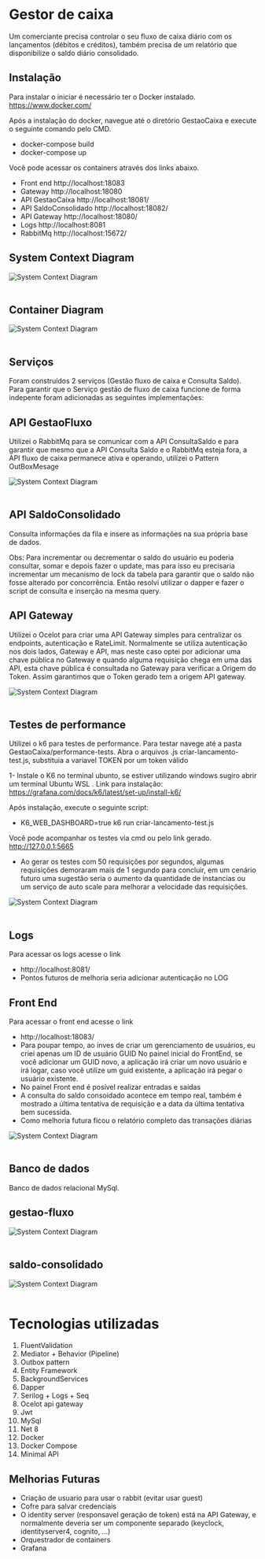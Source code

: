 # Gestor de caixa
Um comerciante precisa controlar o seu fluxo de caixa diário com os
lançamentos (débitos e créditos), também precisa de um relatório que
disponibilize o saldo diário consolidado.

## Instalação

Para instalar o iniciar é necessário ter o Docker instalado.
https://www.docker.com/

Após a instalação do docker, navegue até o diretório GestaoCaixa e execute o seguinte comando pelo CMD.
* docker-compose build
* docker-compose up

Você pode acessar os containers através dos links abaixo.

* Front end http://localhost:18083
* Gateway http://localhost:18080
* API GestaoCaixa http://localhost:18081/
* API SaldoConsolidado http://localhost:18082/
* API Gateway http://localhost:18080/
* Logs http://localhost:8081
* RabbitMq http://localhost:15672/


##  System Context Diagram
![System Context Diagram](assets/diagrama1.png) <br><br>

## Container Diagram
![System Context Diagram](assets/diagrama2.png) <br><br>

## Serviços
Foram construídos 2 serviços (Gestão fluxo de caixa e Consulta Saldo).
Para garantir que o Serviço gestão de fluxo de caixa funcione de forma indepente foram adicionadas as seguintes implementações:

## API GestaoFluxo
Utilizei o RabbitMq para se comunicar com a API ConsultaSaldo e para garantir que mesmo que a API Consulta Saldo e o RabbitMq  esteja fora, a API fluxo de caixa permanece ativa e operando, utilizei o Pattern OutBoxMesage

![System Context Diagram](assets/outboxpattern.png) <br><br>

## API SaldoConsolidado
Consulta informações da fila e insere as informações na sua própria base de dados.

Obs: Para incrementar ou decrementar o saldo do usuário eu poderia consultar, somar e 
depois fazer o update, mas para isso eu precisaria incrementar um mecanismo de lock da tabela
para garantir que o saldo não fosse alterado por concorrência. Então resolvi utilizar o dapper e fazer
o script de consulta e inserção na mesma query.

## API Gateway
Utilizei o Ocelot para criar uma API Gateway simples para centralizar os endpoints, autenticação e RateLimit.
Normalmente se utiliza autenticação nos dois lados, Gateway e API, mas neste caso optei por adicionar uma chave pública no 
Gateway e quando alguma requisição chega em uma das API, esta chave pública é consultada no Gateway
para verificar a Origem do Token. Assim garantimos que o Token gerado tem a origem API gateway.

![System Context Diagram](assets/gateway.png) <br><br>

## Testes de performance
Utilizei o k6 para testes de performance.
Para testar navege até a pasta GestaoCaixa/performance-tests.
Abra o arquivos .js criar-lancamento-test.js, substituia a variavel TOKEN por um token válido

1- Instale o K6 no terminal ubunto, se estiver utilizando windows sugiro abrir um terminal Ubuntu WSL
. Link para instalação: https://grafana.com/docs/k6/latest/set-up/install-k6/

Após instalação, execute o seguinte script:
* K6_WEB_DASHBOARD=true k6 run criar-lancamento-test.js

Você pode acompanhar os testes via cmd ou pelo link gerado. 
http://127.0.0.1:5665

* Ao gerar os testes com 50 requisições por segundos, algumas requisições demoraram mais de 1 
segundo para concluir, em um cenário futuro uma sugestão seria o aumento da quantidade de instancias
ou um serviço de auto scale para melhorar a velocidade das requisições.

![System Context Diagram](assets/k6.png) <br><br>


## Logs
Para acessar os logs acesse o link 
* http://localhost:8081/
* Pontos futuros de melhoria seria adicionar autenticação no LOG

## Front End
Para acessar o front end acesse o link 
* http://localhost:18083/
* Para poupar tempo, ao inves de criar um gerenciamento de usuários, eu criei apenas um ID de usuário GUID
No painel inicial do FrontEnd, se você adicionar um GUID novo, a aplicação irá criar um novo usuário e irá logar,
caso você utilize um guid existente, a aplicação irá pegar o usuário existente.
* No painel Front end é posível realizar entradas e saídas
* A consulta do saldo consoidado acontece em tempo real, também é mostrado
a última tentativa de requisição e a data da última tentativa bem sucessida.
* Como melhoria futura ficou o relatório completo das transações diárias

![System Context Diagram](assets/front.png) <br><br>



## Banco de dados 
Banco de dados relacional MySql.

## gestao-fluxo
![System Context Diagram](assets/gestao_fluxo.png) <br><br>

## saldo-consolidado
![System Context Diagram](assets/saldo_consolidado.png) <br><br>

# Tecnologias utilizadas
1. FluentValidation
2. Mediator + Behavior (Pipeline)
3. Outbox pattern
4. Entity Framework
5. BackgroundServices
6. Dapper
7. Serilog + Logs + Seq
8. Ocelot api gateway
9. Jwt
10. MySql
11. Net 8
12. Docker
13. Docker Compose
14. Minimal API


## Melhorias Futuras

* Criação de usuario para usar o rabbit (evitar usar guest)
* Cofre para salvar credenciais
* O identity server (responsavel geração de token) está na API Gateway, e normalmente deveria ser um componente separado (keyclock, identityserver4, cognito, ...)
* Orquestrador de containers
* Grafana



 
